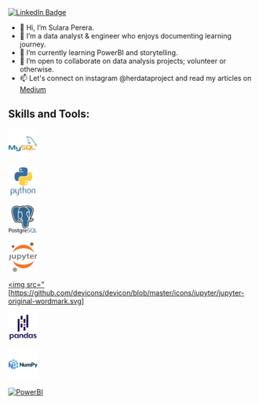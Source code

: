 <div id="badges">
  <a href="https://www.linkedin.com/in/irene-nafula-26210a175/">
    <img src="https://img.shields.io/badge/LinkedIn-blue?style=for-the-badge&logo=linkedin&logoColor=white" alt="LinkedIn Badge"/>
  </a>
</div>

- 👋 Hi, I’m Sulara Perera.
- 👀 I’m a data analyst & engineer who enjoys documenting learning journey.
- 🌱 I’m currently learning PowerBI and storytelling.
- 💞️ I’m open to collaborate on data analysis projects; volunteer or otherwise.
- 📫 Let's connect on instagram @herdataproject and read my articles on [Medium](https://medium.com/@irenenafula)

## Skills and Tools: <div>
<p align="center">
  
  <a href="https://www.mysql.com/" target="_blank" rel="noreferrer"> <img src="https://github.com/devicons/devicon/blob/master/icons/mysql/mysql-original-wordmark.svg" title="MySQL"  alt="MySQL" width="60" height="60"/> </a>
  
  <a href="https://www.python.org/" target="_blank" rel="noreferrer"> <img src="https://github.com/devicons/devicon/blob/master/icons/python/python-original-wordmark.svg" title="Python" alt="Python" width="60" height="60"/> </a> 
  
  <a href="https://www.postgresql.org/" target="_blank" rel="noreferrer"> <img src="https://github.com/devicons/devicon/blob/master/icons/postgresql/postgresql-original-wordmark.svg" title="PostgreSQL" alt="PostgreSQL" width="60" height="60"/> </a> 
 
  <a href="https://jupyter.org/" target="_blank" rel="noreferrer"> <img src="https://github.com/devicons/devicon/blob/master/icons/jupyter/jupyter-original-wordmark.svg" title="Jupyter" alt="Jupyter" width="60" height="60"/> </a>
  
  <a href="https://jupyter.org/" target="_blank" rel="noreferrer"> <img src="[https://github.com/devicons/devicon/blob/master/icons/jupyter/jupyter-original-wordmark.svg]</a>
  
  <a href="https://pandas.pydata.org/" target="_blank" rel="noreferrer"> <img src="https://github.com/devicons/devicon/blob/master/icons/pandas/pandas-original-wordmark.svg" title="Pandas" alt="Pandas" width="60" height="60"/> </a>
  
  <a href="https://numpy.org/" target="_blank" rel="noreferrer"> <img src="https://github.com/devicons/devicon/blob/master/icons/numpy/numpy-original-wordmark.svg" title="Numpy" alt="Numpy" width="60" height="60"/> </a>
  
  <a href="https://www.microsoft.com/en-us/download/details.aspx?id=58494" target="_blank" rel="noreferrer"> <img src="https://github.com/microsoft/PowerBI-Icons/blob/main/PNG/Desktop.png" title="PowerBI" alt="PowerBI" width="60" height="60"/> </a>

<!---
Irene-arch/Irene-arch is a ✨ special ✨ repository because its `README.md` (this file) appears on your GitHub profile.
You can click the Preview link to take a look at your changes.
--->

<!---
<div id="header" align="center">
  <img src="https://media.giphy.com/media/M9gbBd9nbDrOTu1Mqx/giphy.gif" width="100"/>
<div id="badges">
  <a href="https://www.linkedin.com/in/irene-nafula-26210a175/">
    <img src="https://img.shields.io/badge/LinkedIn-blue?style=for-the-badge&logo=linkedin&logoColor=white" alt="LinkedIn Badge"/>
  </a>
  <a href="https://twitter.com/GoodrichOkoro">
    <img src="https://img.shields.io/badge/Twitter-blue?style=for-the-badge&logo=twitter&logoColor=white" alt="Twitter Badge"/>
  </a>
</div>
  <img src="https://komarev.com/ghpvc/?username=TelRich&style=flat-square&color=blue" alt=""/>
</div>

---

## Hi there 👋, My name is Goodrich Okoro


- 🔭 I’m currently working on Machine Learning Projects
- 🌱 I’m currently learning how to build simple models as a data analyst
- 👯 I’m looking to collaborate in solving industry/business problems
- 💬 Ask me about Data Analytics
- ⚡ Fun fact: I love music, coding and seeing movies.

---

## Skills and Tools: <div>
<p align="center">
  <a href="https://www.python.org/" target="_blank" rel="noreferrer"> <img src="https://github.com/devicons/devicon/blob/master/icons/python/python-original-wordmark.svg" title="Python" alt="Python" width="60" height="60"/> </a> 
  <a href="https://www.postgresql.org/" target="_blank" rel="noreferrer"> <img src="https://github.com/devicons/devicon/blob/master/icons/postgresql/postgresql-original-wordmark.svg" title="PostgreSQL" alt="PostgreSQL" width="60" height="60"/> </a> 
 <a href="https://www.mysql.com/" target="_blank" rel="noreferrer"> <img src="https://github.com/devicons/devicon/blob/master/icons/mysql/mysql-original-wordmark.svg" title="MySQL"  alt="MySQL" width="60" height="60"/> </a>
  <a href="https://git-scm.com/" target="_blank" rel="noreferrer"> <img src="https://github.com/devicons/devicon/blob/master/icons/git/git-original-wordmark.svg" title="Git" alt="Git" width="60" height="60"/> </a>
  <a href="https://jupyter.org/" target="_blank" rel="noreferrer"> <img src="https://github.com/devicons/devicon/blob/master/icons/jupyter/jupyter-original-wordmark.svg" title="Jupyter" alt="Jupyter" width="60" height="60"/> </a>
   <a href="https://code.visualstudio.com/" target="_blank" rel="noreferrer"> <img src="https://github.com/devicons/devicon/blob/master/icons/vscode/vscode-original-wordmark.svg" title="vscode" alt="vscode" width="60" height="60"/> </a>
  <a href="https://pandas.pydata.org/" target="_blank" rel="noreferrer"> <img src="https://github.com/devicons/devicon/blob/master/icons/pandas/pandas-original-wordmark.svg" title="Pandas" alt="Pandas" width="60" height="60"/> </a>
  <a href="https://www.sqlite.org/" target="_blank" rel="noreferrer"> <img src="https://github.com/devicons/devicon/blob/master/icons/sqlite/sqlite-original-wordmark.svg" title="SQLite" alt="SQLite" width="60" height="60"/> </a>
    <a href="https://visualstudio.microsoft.com/" target="_blank" rel="noreferrer"> <img src="https://github.com/devicons/devicon/blob/master/icons/visualstudio/visualstudio-plain-wordmark.svg" title="VisualStudio" alt="VisuaStudio" width="60" height="60"/> </a> 
  <a href="https://numpy.org/" target="_blank" rel="noreferrer"> <img src="https://github.com/devicons/devicon/blob/master/icons/numpy/numpy-original-wordmark.svg" title="Numpy" alt="Numpy" width="60" height="60"/> </a>
  <a href="https://www.sqlalchemy.org/" target="_blank" rel="noreferrer"> <img src="https://github.com/devicons/devicon/blob/master/icons/sqlalchemy/sqlalchemy-original-wordmark.svg" title="SQLAlchemy" alt="SQLAlchemy" width="60" height="60"/> </a>
  <a href="https://azure.microsoft.com/en-us/" target="_blank" rel="noreferrer"> <img src="https://github.com/devicons/devicon/blob/master/icons/azure/azure-original-wordmark.svg" title="Azure" alt="Azure" width="60" height="60"/> </a>
  <a href="https://github.com/" target="_blank" rel="noreferrer"> <img src="https://github.com/devicons/devicon/blob/master/icons/github/github-original-wordmark.svg" title="Github" alt="Github" width="60" height="60"/> </a>
    
    
</div>

---

<div align="center">
  
  ![GitHub streak stats](https://github-readme-streak-stats.herokuapp.com/?user=telrich)  
  
  ![GitHub metrics](https://metrics.lecoq.io/telrich) 
  
--- 
  
  [![trophy](https://github-profile-trophy.vercel.app/?username=telrich)](https://github.com/ryo-ma/github-profile-trophy)
  
  [![Top Langs](https://github-readme-stats.vercel.app/api/top-langs/?username=telrich)](https://github.com/anuraghazra/github-readme-stats)
  
  ![GitHub stats](https://github-readme-stats.vercel.app/api?username=telrich&show_icons=true&count_private=true)  
  
  ![GitHub Activity Graph](https://activity-graph.herokuapp.com/graph?username=telrich)  
  
</div>
  
  
--->
  
  
  
  
  
  
